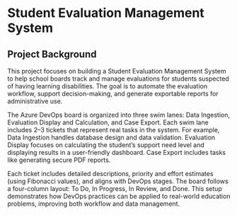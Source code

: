 # Student Evaluation Management System

## Project Background

This project focuses on building a Student Evaluation Management System to help school boards track and manage evaluations for students suspected of having learning disabilities. The goal is to automate the evaluation workflow, support decision-making, and generate exportable reports for administrative use.

The Azure DevOps board is organized into three swim lanes: Data Ingestion, Evaluation Display and Calculation, and Case Export. Each swim lane includes 2–3 tickets that represent real tasks in the system. For example, Data Ingestion handles database design and data validation. Evaluation Display focuses on calculating the student’s support need level and displaying results in a user-friendly dashboard. Case Export includes tasks like generating secure PDF reports.

Each ticket includes detailed descriptions, priority and effort estimates (using Fibonacci values), and aligns with DevOps stages. The board follows a four-column layout: To Do, In Progress, In Review, and Done. This setup demonstrates how DevOps practices can be applied to real-world education problems, improving both workflow and data management.